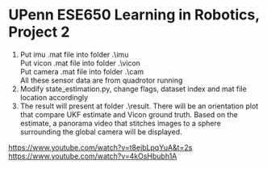 # UPenn ESE650 Learning in Robotics, Project 2

1. Put imu .mat file into folder .\imu  
   Put vicon .mat file into folder .\vicon  
   Put camera .mat file into folder .\cam  
   All these sensor data are from quadrotor running  
2. Modify state_estimation.py, change flags, dataset index and mat file location accordingly  
3. The result will present at folder .\result. There will be an orientation plot that compare UKF estimate and Vicon ground truth.
   Based on the estimate, a panorama video that stitches images to a sphere surrounding the global camera will be displayed.  
   
https://www.youtube.com/watch?v=t8ejbLpqYuA&t=2s  
https://www.youtube.com/watch?v=4kOsHbubh1A
